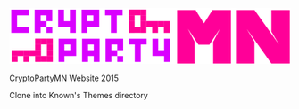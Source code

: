 ![CryptoParty MN](https://raw.githubusercontent.com/CryptoPartyMN/CryptoPartyMN2015/master/notes/cpmn.PNG "CryptoParty MN")

CryptoPartyMN Website 2015

Clone into Known's Themes directory
